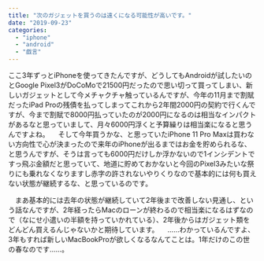 ```yaml
---
title: "次のガジェットを買うのは遠くになる可能性が高いです。"
date: "2019-09-23"
categories: 
  - "iphone"
  - "android"
  - "戯言"
---
```


ここ3年ずっとiPhoneを使ってきたんですが、どうしてもAndroidが試したいのとGoogle Pixel3がDoCoMoで21500円だったので思い切って買ってしまい、新しいガジェットとして今メチャクチャ触っているんですが、今年の11月まで割賦だったiPad Proの残債を払ってしまってこれから2年間2000円の契約で行くんですが、今まで割賦で8000円払っていたのが2000円になるのは相当なインパクトがあるなと思っていまして、月々6000円浮くと予算繰りは相当楽になると思うんですよね。 　そして今年買うかな、と思っていたiPhone 11 Pro Maxは買わない方向性で心が決まったので来年のiPhoneが出るまではお金を貯められるな、と思うんですが、そうは言っても6000円だけしか浮かないので1インシデントですっ飛ぶ金額だと思っていて、地道に貯めておかないと今回のPixel3みたいな祭りにも乗れなくなりますし赤字の許されないやりくりなので基本的には何も買えない状態が継続するな、と思っているのです。

　まあ基本的には去年の状態が継続していて2年後まで改善しない見通し、という話なんですが、2年経ったらMacのローンが終わるので相当楽になるはずなので（なにせ小遣いの半額を持っていかれている）、2年後からはガジェット類をどんどん買えるんじゃないかと期待しています。 　……わかっているんですよ、3年もすれば新しいMacBookProが欲しくなるなんてことは。1年だけのこの世の春なのです……。
